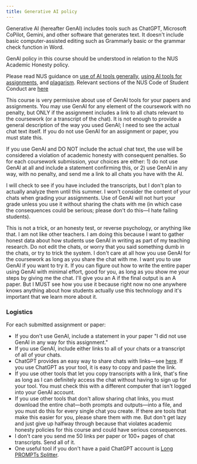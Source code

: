 ```yaml
---
title: Generative AI policy
---
```

Generative AI (hereafter GenAI) includes tools such as ChatGPT, Microsoft CoPilot, Gemini, and other software that generates text. It doesn't include basic computer-assisted editing such as Grammarly basic or the grammar check function in Word.

GenAI policy in this course should be understood in relation to the NUS Academic Honesty policy.

Please read NUS guidance on [use of AI tools generally](https://libguides.nus.edu.sg/new2nus/acadintegrity#s-lib-ctab-22144949-4), [using AI tools for assignments](https://libguides.nus.edu.sg/new2nus/acadintegrity#s-lib-ctab-22144949-5), and [plagarism](https://libguides.nus.edu.sg/copyright_essentials_teaching_learning_research/plagiarism). Relevant sections of the NUS Code of Student Conduct are [here](https://www.nus.edu.sg/celc/statements-and-e-resources-on-plagiarism/)

This course is very permissive about use of GenAI tools for your papers and assignments. You may use GenAI for any element of the coursework with no penalty, but ONLY if the assignment includes a link to all chats relevant to the coursework (or a transcript of the chat). It is not enough to provide a general description of the way you used GenAI; I need to see the actual chat text itself. If you do not use GenAI for an assignment or paper, you must state this.

If you use GenAI and DO NOT include the actual chat text, the use will be considered a violation of academic honesty with consequent penalties. So for each coursework submission, your choices are either: 1) do not use GenAI at all and include a statement confirming this, or 2) use GenAI in any way, with no penalty, and send me a link to all chats you have with the AI.

I will check to see if you have included the transcripts, but I don't plan to actually analyze them until this summer. I won't consider the content of your chats when grading your assignments. Use of GenAI will not hurt your grade unless you use it without sharing the chats with me (in which case the consequences could be serious; please don't do this—I hate failing students).

This is not a trick, or an honesty test, or reverse psychology, or anything like that. I am not like other teachers. I am doing this because I want to gather honest data about how students use GenAI in writing as part of my teaching research. Do not edit the chats, or worry that you said something dumb in the chats, or try to trick the system. I don't care at all how you use GenAI for the coursework as long as you share the chat with me. I want you to use GenAI if you want to try it. If you can figure out how to write the entire paper using GenAI with minimal effort, good for you, as long as you show me your steps by giving me the chat. I'll give you an A if the final output is an A paper. But I MUST see how you use it because right now no one anywhere knows anything about how students actually use this technology and it's important that we learn more about it.

### Logistics

For each submitted assignment or paper:

- If you don't use GenAI, include a statement in your paper "I did not use GenAI in any way for this assignment."
- If you use GenAI, include either links to all of your chats or a transcript of all of your chats.
- ChatGPT provides an easy way to share chats with links—see [here](https://chat.openai.com/share/2bcd2432-3f9f-4596-a1e0-f383437c7ea5). If you use ChatGPT as your tool, it is easy to copy and paste the link.
- If you use other tools that let you copy transcripts with a link, that's fine as long as I can definitely access the chat without having to sign up for your tool. You must check this with a different computer that isn't logged into your GenAI account.
- If you use other tools that don't allow sharing chat links, you must download the entire chat—both prompts and outputs—into a file, and you must do this for every single chat you create. If there are tools that make this easier for you, please share them with me. But don't get lazy and just give up halfway through because that violates academic honesty policies for this course and could have serious consequences.
- I don't care you send me 50 links per paper or 100+ pages of chat transcripts. Send all of it.
- One useful tool if you don't have a paid ChatGPT account is [Long PROMPTs Splitter](https://chatgpt-prompt-splitter.jjdiaz.dev/).
